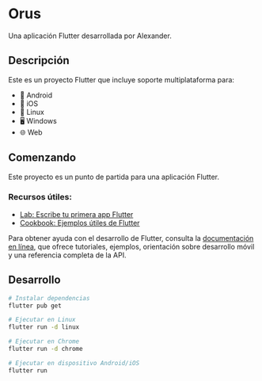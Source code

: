 # Orus

Una aplicación Flutter desarrollada por Alexander.

## Descripción

Este es un proyecto Flutter que incluye soporte multiplataforma para:
- 📱 Android
- 🍎 iOS  
- 🐧 Linux
- 🖥️ Windows
- 🌐 Web

## Comenzando

Este proyecto es un punto de partida para una aplicación Flutter.

### Recursos útiles:

- [Lab: Escribe tu primera app Flutter](https://docs.flutter.dev/get-started/codelab)
- [Cookbook: Ejemplos útiles de Flutter](https://docs.flutter.dev/cookbook)

Para obtener ayuda con el desarrollo de Flutter, consulta la
[documentación en línea](https://docs.flutter.dev/), que ofrece tutoriales,
ejemplos, orientación sobre desarrollo móvil y una referencia completa de la API.

## Desarrollo

```bash
# Instalar dependencias
flutter pub get

# Ejecutar en Linux
flutter run -d linux

# Ejecutar en Chrome
flutter run -d chrome

# Ejecutar en dispositivo Android/iOS
flutter run
```
